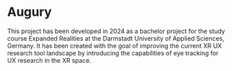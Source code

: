 # Augury

This project has been developed in 2024 as a bachelor project for the study course Expanded Realities at the Darmstadt University of Applied Sciences, Germany. 
It has been created with the goal of improving the current XR UX research tool landscape by introducing the capabilities of eye tracking for UX research in the XR space.
